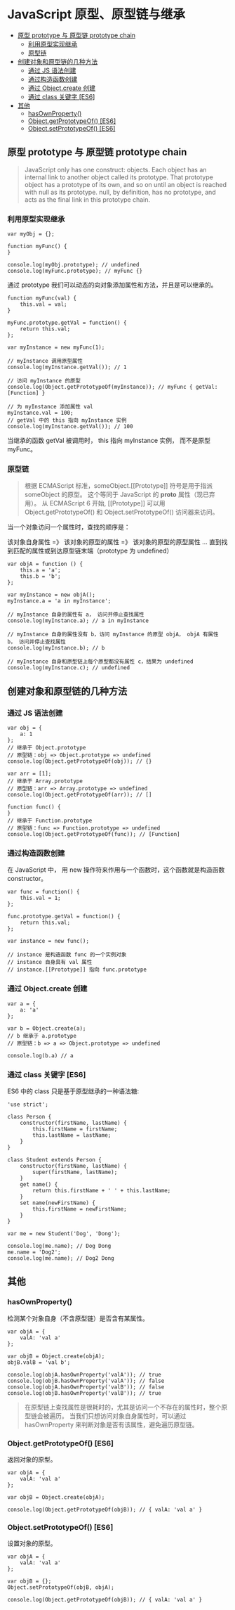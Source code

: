 # JavaScript 原型、原型链与继承

<!-- START doctoc generated TOC please keep comment here to allow auto update -->
<!-- DON'T EDIT THIS SECTION, INSTEAD RE-RUN doctoc TO UPDATE -->


- [原型 prototype 与 原型链 prototype chain](#%E5%8E%9F%E5%9E%8B-prototype-%E4%B8%8E-%E5%8E%9F%E5%9E%8B%E9%93%BE-prototype-chain)
  - [利用原型实现继承](#%E5%88%A9%E7%94%A8%E5%8E%9F%E5%9E%8B%E5%AE%9E%E7%8E%B0%E7%BB%A7%E6%89%BF)
  - [原型链](#%E5%8E%9F%E5%9E%8B%E9%93%BE)
- [创建对象和原型链的几种方法](#%E5%88%9B%E5%BB%BA%E5%AF%B9%E8%B1%A1%E5%92%8C%E5%8E%9F%E5%9E%8B%E9%93%BE%E7%9A%84%E5%87%A0%E7%A7%8D%E6%96%B9%E6%B3%95)
  - [通过 JS 语法创建](#%E9%80%9A%E8%BF%87-js-%E8%AF%AD%E6%B3%95%E5%88%9B%E5%BB%BA)
  - [通过构造函数创建](#%E9%80%9A%E8%BF%87%E6%9E%84%E9%80%A0%E5%87%BD%E6%95%B0%E5%88%9B%E5%BB%BA)
  - [通过 Object.create 创建](#%E9%80%9A%E8%BF%87-objectcreate-%E5%88%9B%E5%BB%BA)
  - [通过 class 关键字 [ES6]](#%E9%80%9A%E8%BF%87-class-%E5%85%B3%E9%94%AE%E5%AD%97-es6)
- [其他](#%E5%85%B6%E4%BB%96)
  - [hasOwnProperty()](#hasownproperty)
  - [Object.getPrototypeOf() [ES6]](#objectgetprototypeof-es6)
  - [Object.setPrototypeOf() [ES6]](#objectsetprototypeof-es6)

<!-- END doctoc generated TOC please keep comment here to allow auto update -->

## 原型 prototype 与 原型链 prototype chain

> JavaScript only has one construct: objects. Each object has an internal link to another object called its prototype. 
> That prototype object has a prototype of its own, and so on until an object is reached with null as its prototype. 
> null, by definition, has no prototype, and acts as the final link in this prototype chain.

### 利用原型实现继承

```
var myObj = {};

function myFunc() {
}

console.log(myObj.prototype); // undefined
console.log(myFunc.prototype); // myFunc {}
```

通过 prototype 我们可以动态的向对象添加属性和方法，并且是可以继承的。

```
function myFunc(val) {
    this.val = val;
}

myFunc.prototype.getVal = function() {
    return this.val;
};

var myInstance = new myFunc(1);

// myInstance 调用原型属性
console.log(myInstance.getVal()); // 1

// 访问 myInstance 的原型
console.log(Object.getPrototypeOf(myInstance)); // myFunc { getVal: [Function] }

// 为 myInstance 添加属性 val
myInstance.val = 100;
// getVal 中的 this 指向 myInstance 实例  
console.log(myInstance.getVal()); // 100

```
当继承的函数 getVal 被调用时， this 指向 myInstance 实例， 而不是原型 myFunc。

### 原型链

> 根据 ECMAScript 标准，someObject.[[Prototype]] 符号是用于指派 someObject 的原型。
> 这个等同于 JavaScript 的 __proto__  属性（现已弃用）。
> 从 ECMAScript 6 开始, [[Prototype]] 可以用 Object.getPrototypeOf() 和 Object.setPrototypeOf() 访问器来访问。

当一个对象访问一个属性时，查找的顺序是：

该对象自身属性 =》 该对象的原型的属性 =》 该对象的原型的原型属性 ... 直到找到匹配的属性或到达原型链末端（prototype 为 undefined）

```
var objA = function () {
    this.a = 'a';
    this.b = 'b';
};

var myInstance = new objA();
myInstance.a = 'a in myInstance';

// myInstance 自身的属性有 a， 访问并停止查找属性
console.log(myInstance.a); // a in myInstance

// myInstance 自身的属性没有 b，访问 myInstance 的原型 objA， objA 有属性 b， 访问并停止查找属性
console.log(myInstance.b); // b

// myInstance 自身和原型链上每个原型都没有属性 c，结果为 undefined
console.log(myInstance.c); // undefined
```

## 创建对象和原型链的几种方法

### 通过 JS 语法创建

```
var obj = {
    a: 1
};
// 继承于 Object.prototype
// 原型链：obj => Object.prototype => undefined
console.log(Object.getPrototypeOf(obj)); // {}

var arr = [1];
// 继承于 Array.prototype
// 原型链：arr => Array.prototype => undefined
console.log(Object.getPrototypeOf(arr)); // []

function func() {
}
// 继承于 Function.prototype
// 原型链：func => Function.prototype => undefined      
console.log(Object.getPrototypeOf(func)); // [Function]
```

### 通过构造函数创建

在 JavaScript 中， 用 new 操作符来作用与一个函数时，这个函数就是构造函数 constructor。

```
var func = function() {
    this.val = 1;  
};

func.prototype.getVal = function() {
    return this.val;
};

var instance = new func();

// instance 是构造函数 func 的一个实例对象
// instance 自身具有 val 属性
// instance.[[Prototype]] 指向 func.prototype
```

### 通过 Object.create 创建

```
var a = {
    a: 'a'               
};

var b = Object.create(a);
// b 继承于 a.prototype
// 原型链：b => a => Object.prototype => undefined

console.log(b.a) // a

```

### 通过 class 关键字 [ES6]

ES6 中的 class 只是基于原型继承的一种语法糖:

```
'use strict';

class Person {
    constructor(firstName, lastName) {
        this.firstName = firstName;
        this.lastName = lastName;
    }
}

class Student extends Person {
    constructor(firstName, lastName) {
        super(firstName, lastName);
    }
    get name() {
        return this.firstName + ' ' + this.lastName;
    }
    set name(newFirstName) {
        this.firstName = newFirstName;
    }
}

var me = new Student('Dog', 'Dong');

console.log(me.name); // Dog Dong
me.name = 'Dog2';                                    
console.log(me.name); // Dog2 Dong

```

## 其他

### hasOwnProperty()

检测某个对象自身（不含原型链）是否含有某属性。

```
var objA = {
    valA: 'val a'
};

var objB = Object.create(objA);
objB.valB = 'val b';

console.log(objA.hasOwnProperty('valA')); // true
console.log(objB.hasOwnProperty('valA')); // false
console.log(objA.hasOwnProperty('valB')); // false
console.log(objB.hasOwnProperty('valB')); // true   
```

> 在原型链上查找属性是很耗时的，尤其是访问一个不存在的属性时，整个原型链会被遍历。
> 当我们只想访问对象自身属性时，可以通过 hasOwnProperty 来判断对象是否有该属性，避免遍历原型链。

### Object.getPrototypeOf() [ES6]

返回对象的原型。

```
var objA = {
    valA: 'val a'
};

var objB = Object.create(objA);

console.log(Object.getPrototypeOf(objB)); // { valA: 'val a' }
```

### Object.setPrototypeOf() [ES6]

设置对象的原型。

```
var objA = {
    valA: 'val a'
};

var objB = {};
Object.setPrototypeOf(objB, objA);

console.log(Object.getPrototypeOf(objB)); // { valA: 'val a' }
```
